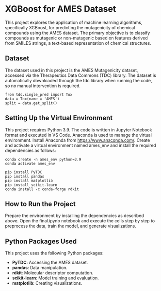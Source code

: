 # **XGBoost for AMES Dataset**
This project explores the application of machine learning algorithms, specifically XGBoost, for predicting the mutagenicity of chemical compounds using the AMES dataset. The primary objective is to classify compounds as mutagenic or non-mutagenic based on features derived from SMILES strings, a text-based representation of chemical structures.

## **Dataset**
The dataset used in this project is the AMES Mutagenicity dataset, accessed via the Therapeutics Data Commons (TDC) library. The dataset is automatically downloaded through the tdc library when running the code, so no manual intervention is required.
```
from tdc.single_pred import Tox
data = Tox(name = 'AMES')
split = data.get_split()
```

## **Setting Up the Virtual Environment**
This project requires Python 3.9. The code is written in Jupyter Notebook format and executed in VS Code. Anaconda is used to manage the virtual environment. Install Anaconda from https://www.anaconda.com/. Create and activate a virtual environment named ames_env and install the required dependencies as follows:
```
conda create -n ames_env python=3.9
conda activate ames_env

pip install PyTDC
pip install pandas
pip install matplotlib
pip install scikit-learn
conda install -c conda-forge rdkit
```

## **How to Run the Project**
Prepare the environment by installing the dependencies as described above. Open the final.ipynb notebook and execute the cells step by step to preprocess the data, train the model, and generate visualizations.

## Python Packages Used
This project uses the following Python packages:
- **PyTDC**: Accessing the AMES dataset.
- **pandas**: Data manipulation.
- **rdkit**: Molecular descriptor computation.
- **scikit-learn**: Model training and evaluation.
- **matplotlib**: Creating visualizations.


